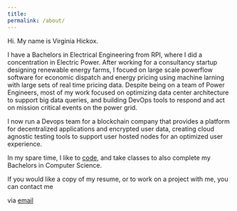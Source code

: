 ```yaml
---
title:
permalink: /about/
---
```


Hi. My name is Virginia Hickox. 

I have a Bachelors in Electrical Engineering from RPI, where I did a concentration in Electric Power. After working for a consultancy startup designing renewable energy farms,
I focued on large scale powerflow software for economic dispatch and energy pricing using machine larning with large sets of real time pricing data. Despite being on a team of Power Engineers,
most of  my work focused on optimizing data center architecture to support big data queries, and building DevOps tools to respond and act on mission critical events on the power grid.

I now run a Devops team for a blockchain company that provides a platform for decentralized applications and encrypted user data, creating cloud agnostic testing tools to support
user hosted nodes for an optimized user experience.  

In my spare time, I like to [code](https://github.com/GInxh/), and take classes to also complete my Bachelors in Computer Science.  

If you would like a copy of my resume, or to work on a project with me, you can contact me

via [email](mailto:vhickox@gmail.com)  
